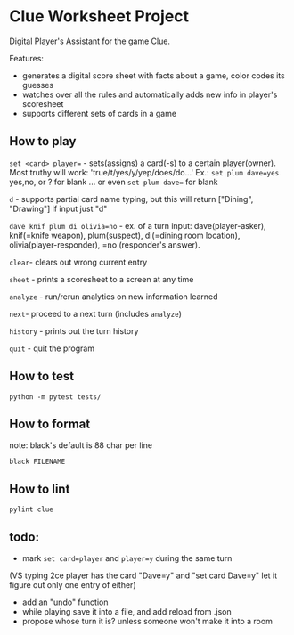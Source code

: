 # Clue Worksheet Project

Digital Player's Assistant for the game Clue. 
  
Features:
- generates a digital score sheet with facts about a game, color codes its guesses
- watches over all the rules and automatically adds new info in player's scoresheet
- supports different sets of cards in a game

## How to play

```set <card> player=``` - sets(assigns) a card(-s) to a certain player(owner). 
Most truthy will work: 'true/t/yes/y/yep/does/do...' Ex.: ```set plum dave=yes``` 
yes,no, or ? for blank ... or even ```set plum dave=``` for blank

```d``` - supports partial card name typing, but this will return ["Dining", "Drawing"] if input just "d"

```dave knif plum di olivia=no``` - ex. of a turn input: dave(player-asker), 
knif(=knife weapon), 
plum(suspect), 
di(=dining room location), 
olivia(player-responder),
=no (responder's answer).

```clear```- clears out wrong current entry

```sheet``` - prints a scoresheet to a screen at any time

```analyze``` - run/rerun analytics on new information learned

```next```- proceed to a next turn (includes ```analyze```)

```history```  - prints out the turn history

```quit``` - quit the program

## How to test

```
python -m pytest tests/
```

## How to format

note: black's default is 88 char per line

```
black FILENAME
```

## How to lint
```
pylint clue
```

## todo:
- mark `set card=player` and `player=y` during the same turn

(VS typing 2ce player has the card "Dave=y" and "set card Dave=y" let it figure out only one entry of either)
- add an "undo" function
- while playing save it into a file, and add reload from .json
- propose whose turn it is? unless someone won't make it into a room
 